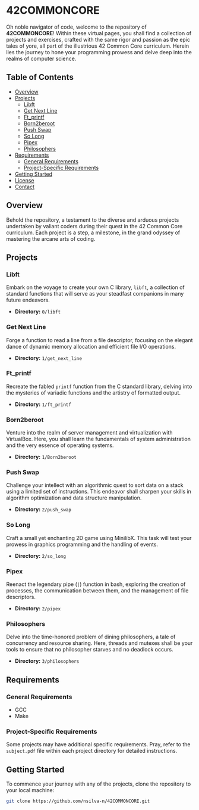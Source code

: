 # 42COMMONCORE

Oh noble navigator of code, welcome to the repository of **42COMMONCORE**! Within these virtual pages, you shall find a collection of projects and exercises, crafted with the same rigor and passion as the epic tales of yore, all part of the illustrious 42 Common Core curriculum. Herein lies the journey to hone your programming prowess and delve deep into the realms of computer science.

## Table of Contents

- [Overview](#overview)
- [Projects](#projects)
  - [Libft](#libft)
  - [Get Next Line](#get-next-line)
  - [Ft_printf](#ft_printf)
  - [Born2beroot](#born2beroot)
  - [Push Swap](#push-swap)
  - [So Long](#so-long)
  - [Pipex](#pipex)
  - [Philosophers](#philosophers)
- [Requirements](#requirements)
  - [General Requirements](#general-requirements)
  - [Project-Specific Requirements](#project-specific-requirements)
- [Getting Started](#getting-started)
- [License](#license)
- [Contact](#contact)

## Overview

Behold the repository, a testament to the diverse and arduous projects undertaken by valiant coders during their quest in the 42 Common Core curriculum. Each project is a step, a milestone, in the grand odyssey of mastering the arcane arts of coding.

## Projects

### Libft
Embark on the voyage to create your own C library, `libft`, a collection of standard functions that will serve as your steadfast companions in many future endeavors.
- **Directory:** `0/libft`

### Get Next Line
Forge a function to read a line from a file descriptor, focusing on the elegant dance of dynamic memory allocation and efficient file I/O operations.
- **Directory:** `1/get_next_line`

### Ft_printf
Recreate the fabled `printf` function from the C standard library, delving into the mysteries of variadic functions and the artistry of formatted output.
- **Directory:** `1/ft_printf`

### Born2beroot
Venture into the realm of server management and virtualization with VirtualBox. Here, you shall learn the fundamentals of system administration and the very essence of operating systems.
- **Directory:** `1/Born2beroot`

### Push Swap
Challenge your intellect with an algorithmic quest to sort data on a stack using a limited set of instructions. This endeavor shall sharpen your skills in algorithm optimization and data structure manipulation.
- **Directory:** `2/push_swap`

### So Long
Craft a small yet enchanting 2D game using MinilibX. This task will test your prowess in graphics programming and the handling of events.
- **Directory:** `2/so_long`

### Pipex
Reenact the legendary pipe (`|`) function in bash, exploring the creation of processes, the communication between them, and the management of file descriptors.
- **Directory:** `2/pipex`

### Philosophers
Delve into the time-honored problem of dining philosophers, a tale of concurrency and resource sharing. Here, threads and mutexes shall be your tools to ensure that no philosopher starves and no deadlock occurs.
- **Directory:** `3/philosophers`

## Requirements

### General Requirements
- GCC
- Make

### Project-Specific Requirements
Some projects may have additional specific requirements. Pray, refer to the `subject.pdf` file within each project directory for detailed instructions.

## Getting Started

To commence your journey with any of the projects, clone the repository to your local machine:

```bash
git clone https://github.com/nsilva-n/42COMMONCORE.git
